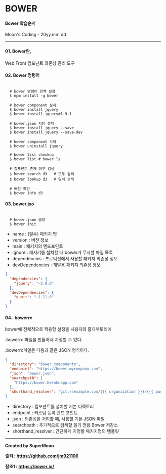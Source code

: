 # BOWER

#### Bower 학습순서

Moon's Coding - 20yy.mm.dd

<hr>

#### 01. Bower란,

Web Front 컴포넌트 의존성 관리 도구

#### 02. Bower 명령어

```linux

  # bower 명령어 전역 설정
  $ npm install -g bower

  # bower component 설치
  $ bower install jquery
  $ bower install jquery#1.9.1

  # bower.json 저장 설치
  $ bower install jquery --save
  $ bower install jquery --save-dev

  # bower component 삭제
  $ bower uninstall jquery

  # bower list checkup
  $ bower list # bower ls

  # 컴포넌트 존재 여부 검색
  $ bower search d3   # 모두 검색
  $ bower lookup d3   # 일치 검색

  # 버전 확인
  $ bower info d3   

```

#### 03. bower.jso

```linux

  # bower.json 생성
  $ bower init

```

- name : (필수) 패키지 명
- version : 버전 정보
- main : 패키지의 엔드포인트
- ignore : 패지키를 설치할 때 bower가 무시할 파일 목록
- dependencies : 프로덕션에서 사용할 패키지 의존성 정보
- devDependencies : 개발용 패키지 의존성 정보

```json
{
  "dependencies": {
    "jquery": "~2.0.0"
  },
  "devDependencies": {
    "qunit": "~1.11.0"
  }
}
```

#### 04. .bowerrc

bower에 전체적으로 적용할 설정을 사용자의 홈디렉토리에

.bowerrc 파일을 만들어서 지정할 수 있다.

.bowerrc파일은 다음과 같은 JSON 형식이다.

```json
{
  "directory": "bower_components",
  "endpoint": "https://bower.mycompany.com",
  "json": "bower.json",
  "searchpath": [
    "https://bower.herokuapp.com"
  ],
  "shorthand_resolver": "git://example.com/{{{ organization }}}/{{{ package }}}.git"
}
```
- directory : 컴포넌트를 설치할 기본 디렉토리
- endpoint : 커스텀 등록 엔드 포인트
- json : 의존성을 처리할 때, 사용할 기본 JSON 파일
- searchpath : 추가적으로 검색할 읽기 전용 Bower 저장소
- shorthand_resolver : 간단하게 지정할 패키지명의 템플릿

<hr>

**Created by SuperMoon**

**출처 : https://github.com/jm921106**

**참조1 : https://bower.io/**
